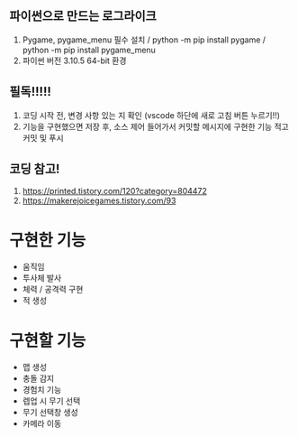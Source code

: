 ## 파이썬으로 만드는 로그라이크
1. Pygame, pygame_menu 필수 설치 / python -m pip install pygame / python -m pip install pygame_menu
2. 파이썬 버전 3.10.5 64-bit 환경
## 필독!!!!!
1. 코딩 시작 전, 변경 사항 있는 지 확인 (vscode 하단에 새로 고침 버튼 누르기!!)
2. 기능을 구현했으면 저장 후, 소스 제어 들어가서 커밋할 메시지에 구현한 기능 적고 커밋 및 푸시
## 코딩 참고!
1. https://printed.tistory.com/120?category=804472
2. https://makerejoicegames.tistory.com/93
# 구현한 기능
- 움직임
- 투사체 발사
- 체력 / 공격력 구현
- 적 생성
# 구현할 기능
- 맵 생성
- 충돌 감지
- 경험치 기능
- 렙업 시 무기 선택
- 무기 선택창 생성
- 카메라 이동
